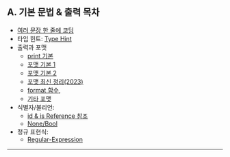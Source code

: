 ## A. 기본 문법 & 출력 목차

- [여러 문장 한 줄에 코딩](./01-여러문장_한줄에코딩.md)
- 타입 힌트: [Type Hint](./02-TypeHint.md)
- 출력과 포맷
  - [print 기본](./03-Print.md)
  - [포맷 기본 1](./04-PrintFormat.md) 
  - [포맷 기본 2](./05-PrintFormat.md)
  - [포맷 최신 정리(2023)](./06-Print2023.md)
  - [format 함수](./07-Format.md), 
  - [기타 포맷](./08-Format.md)
- 식별자/불리언: 
  - [id & is Reference 참조](./09-id_is.md)
  - [None/Bool](./10-None_Bool.md)
- 정규 표현식:
  - [Regular-Expression](./11-Regular-Expression.md) 

---
